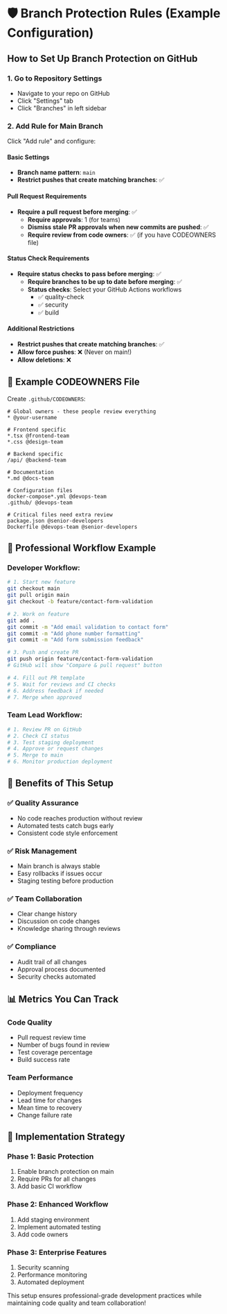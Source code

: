# 🛡️ Branch Protection Rules (Example Configuration)

## How to Set Up Branch Protection on GitHub

### 1. Go to Repository Settings
- Navigate to your repo on GitHub
- Click "Settings" tab
- Click "Branches" in left sidebar

### 2. Add Rule for Main Branch
Click "Add rule" and configure:

#### Basic Settings
- **Branch name pattern**: `main`
- **Restrict pushes that create matching branches**: ✅

#### Pull Request Requirements
- **Require a pull request before merging**: ✅
  - **Require approvals**: 1 (for teams)
  - **Dismiss stale PR approvals when new commits are pushed**: ✅
  - **Require review from code owners**: ✅ (if you have CODEOWNERS file)

#### Status Check Requirements
- **Require status checks to pass before merging**: ✅
  - **Require branches to be up to date before merging**: ✅
  - **Status checks**: Select your GitHub Actions workflows
    - ✅ quality-check
    - ✅ security
    - ✅ build

#### Additional Restrictions
- **Restrict pushes that create matching branches**: ✅
- **Allow force pushes**: ❌ (Never on main!)
- **Allow deletions**: ❌

## 👥 Example CODEOWNERS File
Create `.github/CODEOWNERS`:

```
# Global owners - these people review everything
* @your-username

# Frontend specific
*.tsx @frontend-team
*.css @design-team

# Backend specific
/api/ @backend-team

# Documentation
*.md @docs-team

# Configuration files
docker-compose*.yml @devops-team
.github/ @devops-team

# Critical files need extra review
package.json @senior-developers
Dockerfile @devops-team @senior-developers
```

## 🔄 Professional Workflow Example

### Developer Workflow:
```bash
# 1. Start new feature
git checkout main
git pull origin main
git checkout -b feature/contact-form-validation

# 2. Work on feature
git add .
git commit -m "Add email validation to contact form"
git commit -m "Add phone number formatting"
git commit -m "Add form submission feedback"

# 3. Push and create PR
git push origin feature/contact-form-validation
# GitHub will show "Compare & pull request" button

# 4. Fill out PR template
# 5. Wait for reviews and CI checks
# 6. Address feedback if needed
# 7. Merge when approved
```

### Team Lead Workflow:
```bash
# 1. Review PR on GitHub
# 2. Check CI status
# 3. Test staging deployment
# 4. Approve or request changes
# 5. Merge to main
# 6. Monitor production deployment
```

## 🚀 Benefits of This Setup

### ✅ Quality Assurance
- No code reaches production without review
- Automated tests catch bugs early
- Consistent code style enforcement

### ✅ Risk Management
- Main branch is always stable
- Easy rollbacks if issues occur
- Staging testing before production

### ✅ Team Collaboration
- Clear change history
- Discussion on code changes
- Knowledge sharing through reviews

### ✅ Compliance
- Audit trail of all changes
- Approval process documented
- Security checks automated

## 📊 Metrics You Can Track

### Code Quality
- Pull request review time
- Number of bugs found in review
- Test coverage percentage
- Build success rate

### Team Performance
- Deployment frequency
- Lead time for changes
- Mean time to recovery
- Change failure rate

## 🎯 Implementation Strategy

### Phase 1: Basic Protection
1. Enable branch protection on main
2. Require PRs for all changes
3. Add basic CI workflow

### Phase 2: Enhanced Workflow
1. Add staging environment
2. Implement automated testing
3. Add code owners

### Phase 3: Enterprise Features
1. Security scanning
2. Performance monitoring
3. Automated deployment

This setup ensures professional-grade development practices while maintaining code quality and team collaboration!